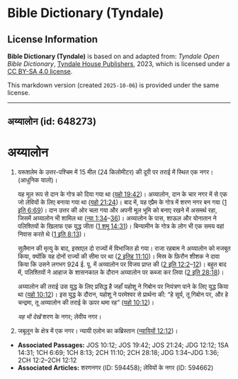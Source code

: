 # Bible Dictionary (Tyndale)

## License Information

**Bible Dictionary (Tyndale)** is based on and adapted from: _Tyndale Open Bible Dictionary_, [Tyndale House Publishers](https://tyndaleopenresources.com/), 2023, which is licensed under a [CC BY-SA 4.0 license](https://creativecommons.org/licenses/by-sa/4.0/legalcode.en).

This markdown version (created `2025-10-06`) is provided under the same license.



--------------------------------

## अय्यालोन (id: 648273)

अय्यालोन
========

1. यरूशलेम के उत्तर\-पश्चिम में 15 मील (24 किलोमीटर) की दूरी पर तराई में स्थित एक नगर।(आधुनिक यालो)।

    यह मूल रूप से दान के गोत्र को दिया गया था ([यहो 19:42](https://ref.ly/Josh19:42))। अय्यालोन, दान के चार नगर में से एक जो लेवियों के लिए बनाया गया था ([यहो 21:24](https://ref.ly/Josh21:24))। बाद में, यह एप्रैम के गोत्र में शरण नगर बन गया ([1 इति 6:69](https://ref.ly/1Chr6:69))। दान उत्तर की ओर चला गया और अपनी मूल भूमि को बनाए रखने में असमर्थ रहा, जिसमें अय्यालोन भी शामिल था ([न्या 1:34](https://ref.ly/Judg1:34-Judg1:36)–[36](https://ref.ly/Judg1:34-Judg1:36))। अय्यालोन के पास, शाऊल और योनातान ने पलिश्तियों के खिलाफ एक युद्ध जीता ([1 शमू 14:31](https://ref.ly/1Sam14:31))। बिन्यामीन के गोत्र के लोग भी एक समय वहां निवास करते थे ([1 इति 8:13](https://ref.ly/1Chr8:13))।

    सुलैमान की मृत्यु के बाद, इस्राएल दो राज्यों में विभाजित हो गया। राजा रहबाम ने अय्यालोन को मजबूत किया, क्योंकि यह दोनों राज्यों की सीमा पर था ([2 इतिह 11:10](https://ref.ly/2Chr11:10))। मिस्र के फ़िरौन शीशक ने दावा किया कि उसने लगभग 924 ई. पू. में अय्यालोन पर विजय प्राप्त की ([2 इति 12:2](https://ref.ly/2Chr12:2-2Chr12:12)–[12](https://ref.ly/2Chr12:2-2Chr12:12))। बहुत बाद में, पलिश्तियों ने आहाज के शासनकाल के दौरान अय्यालोन पर कब्जा कर लिया ([2 इति 28:18](https://ref.ly/2Chr28:18))।

    अय्यालोन की तराई उस युद्ध के लिए प्रसिद्ध है जहाँ यहोशू ने गिबोन पर नियंत्रण पाने के लिए युद्ध किया था ([यहो 10:12](https://ref.ly/Josh10:12))। इस युद्ध के दौरान, यहोशू ने परमेश्वर से प्रार्थना की: “हे सूर्य, तू गिबोन पर, और हे चन्द्रमा, तू अय्यालोन की तराई के ऊपर थमा रह” ([यहो 10:12](https://ref.ly/Josh10:12))।

    *यह भी देखें* शरण के नगर; लेवीय नगर।

2. जबूलून के क्षेत्र में एक नगर। न्यायी एलोन का कब्रिस्तान ([न्यायियों 12:12](https://ref.ly/Judg12:12))।

* **Associated Passages:** JOS 10:12; JOS 19:42; JOS 21:24; JDG 12:12; 1SA 14:31; 1CH 6:69; 1CH 8:13; 2CH 11:10; 2CH 28:18; JDG 1:34–JDG 1:36; 2CH 12:2–2CH 12:12
* **Associated Articles:** शरणनगर (ID: 594458); लेवियों के नगर (ID: 594662)


